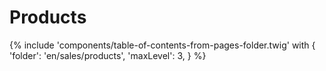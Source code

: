 # Products

{% include 'components/table-of-contents-from-pages-folder.twig' with {
  'folder': 'en/sales/products',
  'maxLevel': 3,
} %}
